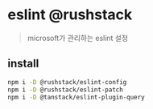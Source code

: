 # eslint @rushstack

> microsoft가 관리하는 eslint 설정

## install

```sh
npm i -D @rushstack/eslint-config
npm i -D @rushstack/eslint-patch
npm i -D @tanstack/eslint-plugin-query
```
